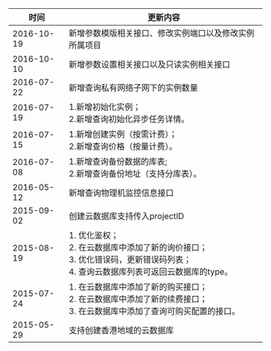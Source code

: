 
| 时间| 更新内容 | 
|---------|---------|
| 2016-10-19 | 新增参数模版相关接口、修改实例端口以及修改实例所属项目 |
| 2016-10-10 | 新增参数设置相关接口以及只读实例相关接口 |
| 2016-07-22 | 新增查询私有网络子网下的实例数量 |
| 2016-07-19 | 1.新增初始化实例；<br>2.新增查询初始化异步任务详情。 |
| 2016-07-15 | 1.新增创建实例（按需计费）；<br>2.新增查询价格（按量计费）。 |
| 2016-07-08 | 1.新增查询备份数据的库表;<br>2.新增查询备份地址（支持分库表）。|
| 2016-05-12 | 新增查询物理机监控信息接口 |
| 2015-09-02 | 创建云数据库支持传入projectID | 
| 2015-08-19 | 1. 优化鉴权；<br>2. 在云数据库中添加了新的询价接口；<br>3. 优化错误码，更新错误码列表；<br>4. 查询云数据库列表可返回云数据库的type。 | 
| 2015-07-24 | 1. 在云数据库中添加了新的购买接口；<br>2. 在云数据库中添加了新的续费接口；<br>3. 在云数据库中添加了查询可购买配置的接口。 | 
| 2015-05-29 | 支持创建香港地域的云数据库 | 